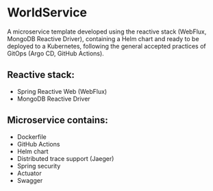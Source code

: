 # WorldService

A microservice template developed using the reactive stack (WebFlux, MongoDB Reactive Driver), containing a Helm chart and ready to be deployed to a Kubernetes, following the general accepted practices of GitOps (Argo CD, GitHub Actions).

Reactive stack:
-
- Spring Reactive Web (WebFlux)
- MongoDB Reactive Driver

Microservice contains:
-
- Dockerfile
- GitHub Actions
- Helm chart
- Distributed trace support (Jaeger)
- Spring security
- Actuator
- Swagger
